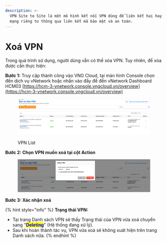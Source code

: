 ```yaml
---
description: >-
  VPN Site to Site là một mô hình kết nối VPN dùng để liên kết hai hay nhiều
  mạng riêng tư thông qua liên kết mã bảo mật và an toàn.
---
```


# Xoá VPN

Trong quá trình sử dụng, người dùng vẫn có thể xóa VPN. Tuy nhiên, để xóa được cần thực hiện:

**Bước 1:** Truy cập thành công vào VNG Cloud, tại màn hình Console chọn đến dịch vụ vNetwork hoặc nhấn vào đầy để đến vNetwork Dashboard HCM03 [https://hcm-3-vnetwork.console.vngcloud.vn/overview](https://hcm-3-vnetwork.console.vngcloud.vn/overview)

<figure><img src="../../.gitbook/assets/image (6).png" alt=""><figcaption><p>VPN List</p></figcaption></figure>

**Bước 2: Chọn VPN muốn xoá tại cột Action**

<figure><img src="../../.gitbook/assets/image (7).png" alt=""><figcaption></figcaption></figure>

**Bước 3: Xác nhận xoá**

{% hint style="info" %}
**Trạng thái VPN:**

* Tại trang Danh sách VPN sẽ thấy Trạng thái của VPN vừa xoá chuyển sang "<mark style="color:blue;">**Deleting**</mark>" (Hệ thống đang xử lý).
* Sau khi hoàn thành tác vụ, VPN vừa xoá sẽ không xuát hiện trên trang Danh sách nữa.
{% endhint %}
